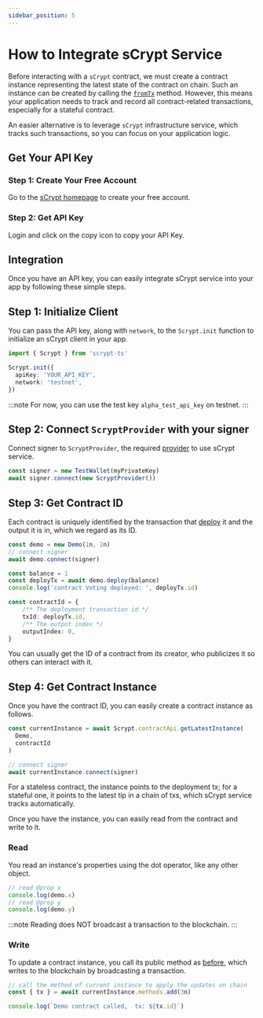 ```yaml
---
sidebar_position: 5
---
```


# How to Integrate sCrypt Service

Before interacting with a `sCrypt` contract, we must create a contract instance representing the latest state of the contract on chain. Such an instance can be created by calling the  [`fromTx`](../how-to-deploy-and-call-a-contract/how-to-deploy-and-call-a-contract.md#create-a-smart-contract-instance-from-a-transaction) method. However, this means your application needs to track and record all contract-related transactions, especially for a stateful contract.

An easier alternative is to leverage `sCrypt` infrastructure service, which tracks such transactions, so you can focus on your application logic.

## Get Your API Key
### Step 1: Create Your Free Account
Go to the [sCrypt homepage](https://scrypt.io) to create your free account.

### Step 2: Get API Key
Login and click on the copy icon to copy your API Key.


## Integration
Once you have an API key, you can easily integrate sCrypt service into your app by following these simple steps.

## Step 1: Initialize Client

You can pass the API key, along with `network`, to the `Scrypt.init` function to initialize an sCrypt client in your app. 

```ts
import { Scrypt } from 'scrypt-ts'

Scrypt.init({
  apiKey: 'YOUR_API_KEY',
  network: 'testnet',
})
```

:::note
For now, you can use the test key `alpha_test_api_key` on testnet.
:::

## Step 2: Connect `ScryptProvider` with your signer

Connect signer to `ScryptProvider`, the required [provider](../how-to-test-a-contract.md#provider) to use sCrypt service.

```ts
const signer = new TestWallet(myPrivateKey)
await signer.connect(new ScryptProvider())
```

## Step 3: Get Contract ID

Each contract is uniquely identified by the transaction that [deploy](../how-to-deploy-and-call-a-contract/how-to-deploy-and-call-a-contract.md#contract-deployment) it and the output it is in, which we regard as its ID.

```ts
const demo = new Demo(1n, 2n)
// connect signer
await demo.connect(signer)

const balance = 1
const deployTx = await demo.deploy(balance)
console.log('contract Voting deployed: ', deployTx.id)

const contractId = {
    /** The deployment transaction id */
    txId: deployTx.id,
    /** The output index */
    outputIndex: 0,
}
```

You can usually get the ID of a contract from its creator, who publicizes it so others can interact with it.

## Step 4: Get Contract Instance

Once you have the contract ID, you can easily create a contract instance as follows.

```ts
const currentInstance = await Scrypt.contractApi.getLatestInstance(
  Demo,
  contractId
)

// connect signer
await currentInstance.connect(signer)
```
For a stateless contract, the instance points to the deployment tx; for a stateful one, it points to the latest tip in a chain of txs, which sCrypt service tracks automatically.

Once you have the instance, you can easily read from the contract and write to it.
### Read
You read an instance's properties using the dot operator, like any other object.

```ts
// read @prop x
console.log(demo.x)
// read @prop y
console.log(demo.y)
```
:::note
Reading does NOT broadcast a transaction to the blockchain.
:::

### Write
To update a contract instance, you call its public method as [before](../how-to-deploy-and-call-a-contract/how-to-deploy-and-call-a-contract.md#contract-call), which writes to the blockchain by broadcasting a transaction.

```ts
// call the method of current instance to apply the updates on chain
const { tx } = await currentInstance.methods.add(3n)

console.log(`Demo contract called,  tx: ${tx.id}`)
```
